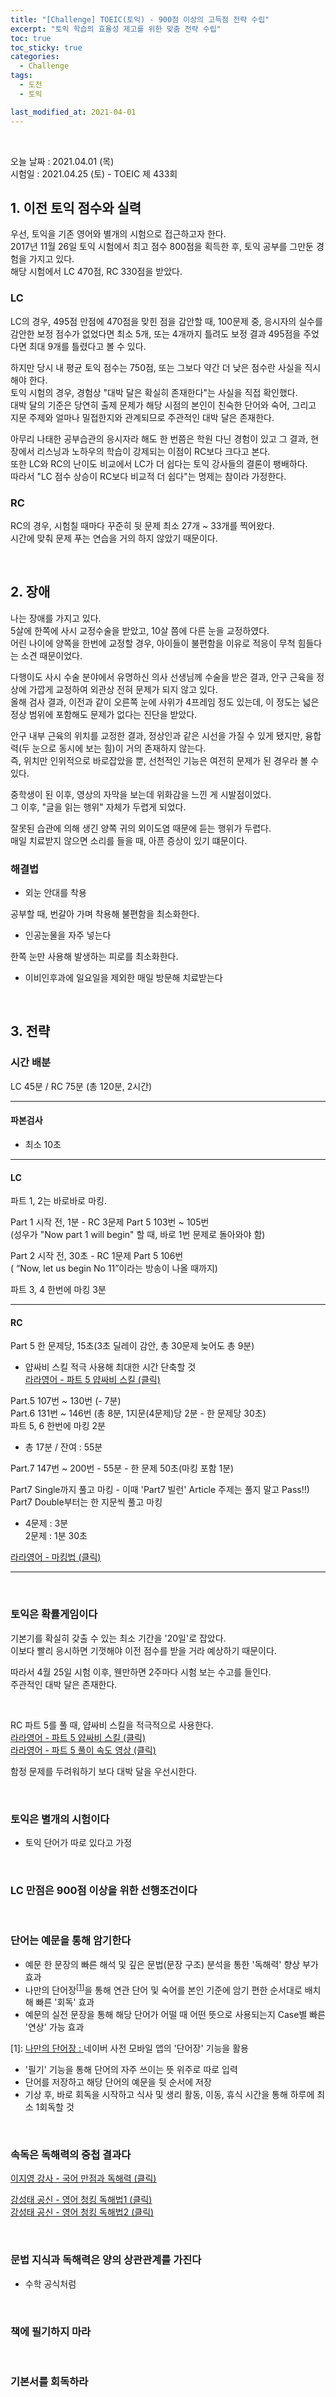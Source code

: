 ```yaml
---
title: "[Challenge] TOEIC(토익) - 900점 이상의 고득점 전략 수립"
excerpt: "토익 학습의 효율성 제고를 위한 맞춤 전략 수립"
toc: true
toc_sticky: true
categories:
  - Challenge
tags:
  - 도전
  - 토익

last_modified_at: 2021-04-01
---
```


<br/>

오늘 날짜 : 2021.04.01 (목) <br/>
시험일 : 2021.04.25 (토) - TOEIC 제 433회

## 1. 이전 토익 점수와 실력

우선, 토익을 기존 영어와 별개의 시험으로 접근하고자 한다.  
2017년 11월 26일 토익 시험에서 최고 점수 800점을 획득한 후, 토익 공부를 그만둔 경험을 가지고 있다.  
해당 시험에서 LC 470점, RC 330점을 받았다.

### LC
  
LC의 경우, 495점 만점에 470점을 맞힌 점을 감안할 때, 100문제 중, 응시자의 실수를 감안한 보정 점수가 없었다면 최소 5개, 또는 4개까지 틀려도 보정 결과 495점을 주었다면 최대 9개를 틀렸다고 볼 수 있다.  

하지만 당시 내 평균 토익 점수는 750점, 또는 그보다 약간 더 낮은 점수란 사실을 직시해야 한다.  
토익 시험의 경우, 경험상 "대박 달은 확실히 존재한다"는 사실을 직접 확인했다.  
대박 달의 기준은 당연히 출제 문제가 해당 시점의 본인이 친숙한 단어와 숙어, 그리고 지문 주제와 얼마나 밀접한지와 관계되므로 주관적인 대박 달은 존재한다.  

아무리 나태한 공부습관의 응시자라 해도 한 번쯤은 학원 다닌 경험이 있고 그 결과, 현장에서 리스닝과 노하우의 학습이 강제되는 이점이 RC보다 크다고 본다.  
또한 LC와 RC의 난이도 비교에서 LC가 더 쉽다는 토익 강사들의 결론이 팽배하다.  
따라서 "LC 점수 상승이 RC보다 비교적 더 쉽다"는 명제는 참이라 가정한다.


### RC

RC의 경우, 시험칠 때마다 꾸준히 뒷 문제 최소 27개 ~ 33개를 찍어왔다.  
시간에 맞춰 문제 푸는 연습을 거의 하지 않았기 때문이다.  

<br/>

## 2. 장애

나는 장애를 가지고 있다.  
5살에 한쪽에 사시 교정수술을 받았고, 10살 쯤에 다른 눈을 교정하였다.  
어린 나이에 양쪽을 한번에 교정할 경우, 아이들이 불편함을 이유로 적응이 무척 힘들다는 소견 때문이었다.

다행이도 사시 수술 분야에서 유명하신 의사 선생님께 수술을 받은 결과, 안구 근육을 정상에 가깝게 교정하여 외관상 전혀 문제가 되지 않고 있다.  
올해 검사 결과, 이전과 같이 오른쪽 눈에 사위가 4프레임 정도 있는데, 이 정도는 넓은 정상 범위에 포함해도 문제가 없다는 진단을 받았다.  

안구 내부 근육의 위치를 교정한 결과, 정상인과 같은 시선을 가질 수 있게 됐지만, 융합력(두 눈으로 동시에 보는 힘)이 거의 존재하지 않는다.  
즉, 위치만 인위적으로 바로잡았을 뿐, 선천적인 기능은 여전히 문제가 된 경우라 볼 수 있다.  

중학생이 된 이후, 영상의 자막을 보는데 위화감을 느낀 게 시발점이었다.  
그 이후, "글을 읽는 행위" 자체가 두렵게 되었다.

잘못된 습관에 의해 생긴 양쪽 귀의 외이도염 때문에 듣는 행위가 두렵다.  
매일 치료받지 않으면 소리를 들을 때, 아픈 증상이 있기 떄문이다.

### 해결법
- 외눈 안대를 착용  

공부할 때, 번갈아 가며 착용해 불편함을 최소화한다.

- 인공눈물을 자주 넣는다  

한쪽 눈만 사용해 발생하는 피로를 최소화한다.

- 이비인후과에 일요일을 제외한 매일 방문해 치료받는다

<br/>

## 3. 전략

### 시간 배분

LC 45분 / RC 75분 (총 120분, 2시간)

--------------------------------------
#### 파본검사

- 최소 10초

--------------------------------------

#### LC

파트 1, 2는 바로바로 마킹.

Part 1 시작 전, 1분 - RC 3문제 Part 5 103번 ~ 105번  
(성우가 "Now part 1 will begin" 할 때, 바로 1번 문제로 돌아와야 함)
 
Part 2 시작 전, 30초 - RC 1문제 Part 5 106번  
( “Now, let us begin No 11”이라는 방송이 나올 때까지)

파트 3, 4 한번에 마킹 3분  

--------------------------------------

#### RC

Part 5 한 문제당, 15초(3초 딜레이 감안, 총 30문제 늦어도 총 9분)  
- 얍싸비 스킬 적극 사용해 최대한 시간 단축할 것  
[<U>라라영어 - 파트 5 얍싸비 스킬 (클릭)</U>](https://youtu.be/lLmNMmN86_Q)

Part.5 107번 ~ 130번 (- 7분)  
Part.6 131번 ~ 146번 (총 8분, 1지문(4문제)당 2분 - 한 문제당 30초)  
파트 5, 6 한번에 마킹 2분

- 총 17분 / 잔여 : 55분

Part.7 147번 ~ 200번 - 55분 - 한 문제 50초(마킹 포함 1분)

Part7 Single까지 풀고 마킹 - 이때 'Part7 빌런' Article 주제는 풀지 말고 Pass!!)  
Part7 Double부터는 한 지문씩 풀고 마킹

- 4문제 : 3분  
2문제 : 1분 30초  

[<U>라라영어 - 마킹법 (클릭)</U>](https://blog.naver.com/toeictoeic1/222281950324)

--------------------------------------

<br/>

### 토익은 확률게임이다

기본기를 확실히 갖출 수 있는 최소 기간을 '20일'로 잡았다.  
이보다 빨리 응시하면 기껏해야 이전 점수를 받을 거라 예상하기 때문이다.

따라서 4월 25일 시험 이후, 웬만하면 2주마다 시험 보는 수고를 들인다.  
주관적인 대박 달은 존재한다.

<br/>

RC 파트 5를 풀 때, 얍싸비 스킬을 적극적으로 사용한다.  
[<U>라라영어 - 파트 5 얍싸비 스킬 (클릭)</U>](https://youtu.be/lLmNMmN86_Q)  
[<U>라라영어 - 파트 5 풀이 속도 영상 (클릭)</U>](https://youtu.be/XvcrT_2bSTA?list=PL2V_r90Ub3ciwc-1OVtWm_hDHS_k2fZ_m)

함정 문제를 두려워하기 보다 대박 달을 우선시한다.

<br/>

### 토익은 별개의 시험이다  
- 토익 단어가 따로 있다고 가정

<br/>

### LC 만점은 900점 이상을 위한 선행조건이다

<br/>

### 단어는 예문을 통해 암기한다  
- 예문 한 문장의 빠른 해석 및 깊은 문법(문장 구조) 분석을 통한 '독해력' 향상 부가효과  
- 나만의 단어장<sup>[<U>[1]</U>](#footnote_1)</sup>을 통해 연관 단어 및 숙어를 본인 기준에 암기 편한 순서대로 배치해 빠른 '회독' 효과  
- 예문의 실전 문장을 통해 해당 단어가 어떨 때 어떤 뜻으로 사용되는지 Case별 빠른 '연상' 가능 효과   

<a name="footnote_1">[1]</a>: <U>나만의 단어장 : </U>네이버 사전 모바일 앱의 '단어장' 기능을 활용  

- '필기' 기능을 통해 단어의 자주 쓰이는 뜻 위주로 따로 입력
- 단어를 저장하고 해당 단어의 예문을 뒷 순서에 저장
- 기상 후, 바로 회독을 시작하고 식사 및 생리 활동, 이동, 휴식 시간을 통해 하루에 최소 1회독할 것   

<br/>

### 속독은 독해력의 중첩 결과다  
[<U>이지영 강사 - 국어 만점과 독해력 (클릭)</U>](https://youtu.be/z-LST311HsY)  

[<U>강성태 공신 - 영어 청킹 독해법1 (클릭)</U>](https://youtu.be/XTvAf1huxjw)  
[<U>강성태 공신 - 영어 청킹 독해법2 (클릭)</U>](https://youtu.be/CtjnLnE53K8)

<br/>

### 문법 지식과 독해력은 양의 상관관계를 가진다  
- 수학 공식처럼

<br/>

### 책에 필기하지 마라

<br/>

### 기본서를 회독하라

<br/>

